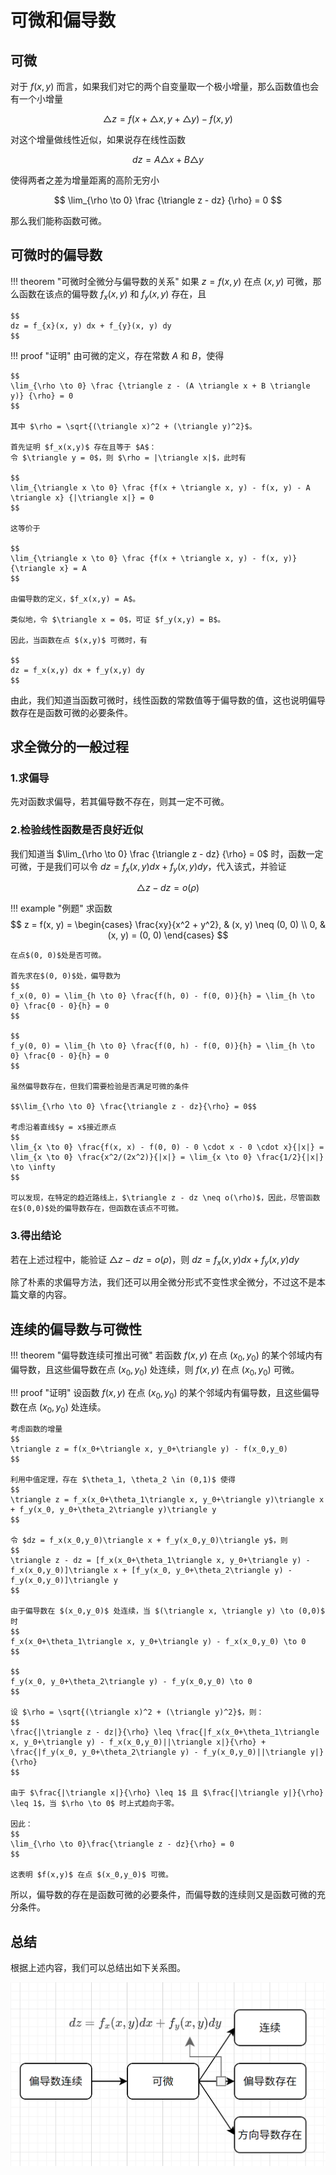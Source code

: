 # 可微和偏导数
## 可微
对于 $f(x, y)$ 而言，如果我们对它的两个自变量取一个极小增量，那么函数值也会有一个小增量

$$
\triangle z = f(x + \triangle x, y + \triangle y) - f(x, y)
$$

对这个增量做线性近似，如果说存在线性函数

$$
dz = A \triangle x + B \triangle y
$$

使得两者之差为增量距离的高阶无穷小

$$
\lim_{\rho \to 0} \frac {\triangle z - dz} {\rho} = 0
$$

那么我们能称函数可微。

## 可微时的偏导数

!!! theorem "可微时全微分与偏导数的关系"
    如果 $z = f(x, y)$ 在点 $(x, y)$ 可微，那么函数在该点的偏导数 $f_{x}(x, y)$ 和 $f_{y}(x, y)$ 存在，且

    $$
    dz = f_{x}(x, y) dx + f_{y}(x, y) dy
    $$

!!! proof "证明"
    由可微的定义，存在常数 $A$ 和 $B$，使得

    $$
    \lim_{\rho \to 0} \frac {\triangle z - (A \triangle x + B \triangle y)} {\rho} = 0
    $$

    其中 $\rho = \sqrt{(\triangle x)^2 + (\triangle y)^2}$。

    首先证明 $f_x(x,y)$ 存在且等于 $A$：
    令 $\triangle y = 0$，则 $\rho = |\triangle x|$，此时有

    $$
    \lim_{\triangle x \to 0} \frac {f(x + \triangle x, y) - f(x, y) - A \triangle x} {|\triangle x|} = 0
    $$

    这等价于

    $$
    \lim_{\triangle x \to 0} \frac {f(x + \triangle x, y) - f(x, y)} {\triangle x} = A
    $$

    由偏导数的定义，$f_x(x,y) = A$。

    类似地，令 $\triangle x = 0$，可证 $f_y(x,y) = B$。

    因此，当函数在点 $(x,y)$ 可微时，有

    $$
    dz = f_x(x,y) dx + f_y(x,y) dy
    $$

由此，我们知道当函数可微时，线性函数的常数值等于偏导数的值，这也说明偏导数存在是函数可微的必要条件。

## 求全微分的一般过程
### 1.求偏导
先对函数求偏导，若其偏导数不存在，则其一定不可微。

### 2.检验线性函数是否良好近似
我们知道当 $\lim_{\rho \to 0} \frac {\triangle z - dz} {\rho} = 0$ 时，函数一定可微，于是我们可以令 $dz = f_x(x,y) dx + f_y(x,y) dy$，代入该式，并验证

$$
\triangle z - dz = o(\rho)
$$

!!! example "例题"
    求函数
    $$
    z = f(x, y) = \begin{cases}
    \frac{xy}{x^2 + y^2}, & (x, y) \neq (0, 0) \\
    0, & (x, y) = (0, 0)
    \end{cases}
    $$

    在点$(0, 0)$处是否可微。

    首先求在$(0, 0)$处，偏导数为
    $$
    f_x(0, 0) = \lim_{h \to 0} \frac{f(h, 0) - f(0, 0)}{h} = \lim_{h \to 0} \frac{0 - 0}{h} = 0
    $$

    $$
    f_y(0, 0) = \lim_{h \to 0} \frac{f(0, h) - f(0, 0)}{h} = \lim_{h \to 0} \frac{0 - 0}{h} = 0
    $$

    虽然偏导数存在，但我们需要检验是否满足可微的条件

    $$\lim_{\rho \to 0} \frac{\triangle z - dz}{\rho} = 0$$

    考虑沿着直线$y = x$接近原点
    $$
    \lim_{x \to 0} \frac{f(x, x) - f(0, 0) - 0 \cdot x - 0 \cdot x}{|x|} = \lim_{x \to 0} \frac{x^2/(2x^2)}{|x|} = \lim_{x \to 0} \frac{1/2}{|x|} \to \infty
    $$

    可以发现，在特定的趋近路线上，$\triangle z - dz \neq o(\rho)$，因此，尽管函数在$(0,0)$处的偏导数存在，但函数在该点不可微。

### 3.得出结论
若在上述过程中，能验证 $\triangle z - dz = o(\rho)$，则 $dz = f_x(x,y) dx + f_y(x,y) dy$

除了朴素的求偏导方法，我们还可以用全微分形式不变性求全微分，不过这不是本篇文章的内容。

## 连续的偏导数与可微性
!!! theorem "偏导数连续可推出可微"
    若函数 $f(x,y)$ 在点 $(x_0,y_0)$ 的某个邻域内有偏导数，且这些偏导数在点 $(x_0,y_0)$ 处连续，则 $f(x,y)$ 在点 $(x_0,y_0)$ 可微。

!!! proof "证明"
    设函数 $f(x,y)$ 在点 $(x_0,y_0)$ 的某个邻域内有偏导数，且这些偏导数在点 $(x_0,y_0)$ 处连续。

    考虑函数的增量
    $$
    \triangle z = f(x_0+\triangle x, y_0+\triangle y) - f(x_0,y_0)
    $$

    利用中值定理，存在 $\theta_1, \theta_2 \in (0,1)$ 使得
    $$
    \triangle z = f_x(x_0+\theta_1\triangle x, y_0+\triangle y)\triangle x + f_y(x_0, y_0+\theta_2\triangle y)\triangle y
    $$

    令 $dz = f_x(x_0,y_0)\triangle x + f_y(x_0,y_0)\triangle y$，则
    $$
    \triangle z - dz = [f_x(x_0+\theta_1\triangle x, y_0+\triangle y) - f_x(x_0,y_0)]\triangle x + [f_y(x_0, y_0+\theta_2\triangle y) - f_y(x_0,y_0)]\triangle y
    $$

    由于偏导数在 $(x_0,y_0)$ 处连续，当 $(\triangle x, \triangle y) \to (0,0)$ 时
    $$
    f_x(x_0+\theta_1\triangle x, y_0+\triangle y) - f_x(x_0,y_0) \to 0
    $$

    $$
    f_y(x_0, y_0+\theta_2\triangle y) - f_y(x_0,y_0) \to 0
    $$

    设 $\rho = \sqrt{(\triangle x)^2 + (\triangle y)^2}$，则：
    $$
    \frac{|\triangle z - dz|}{\rho} \leq \frac{|f_x(x_0+\theta_1\triangle x, y_0+\triangle y) - f_x(x_0,y_0)||\triangle x|}{\rho} + \frac{|f_y(x_0, y_0+\theta_2\triangle y) - f_y(x_0,y_0)||\triangle y|}{\rho}
    $$

    由于 $\frac{|\triangle x|}{\rho} \leq 1$ 且 $\frac{|\triangle y|}{\rho} \leq 1$，当 $\rho \to 0$ 时上式趋向于零。

    因此：
    $$
    \lim_{\rho \to 0}\frac{\triangle z - dz}{\rho} = 0
    $$

    这表明 $f(x,y)$ 在点 $(x_0,y_0)$ 可微。

所以，偏导数的存在是函数可微的必要条件，而偏导数的连续则又是函数可微的充分条件。

## 总结
根据上述内容，我们可以总结出如下关系图。

![关系图](./images/differential-connection.png)